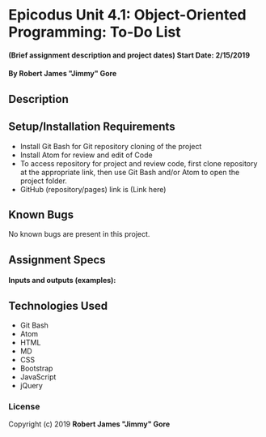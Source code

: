 # Epicodus Unit 4.1: Object-Oriented Programming: To-Do List

#### (Brief assignment description and project dates)  Start Date: 2/15/2019

#### By **Robert James "Jimmy" Gore**

## Description



## Setup/Installation Requirements

* Install Git Bash for Git repository cloning of the project
* Install Atom for review and edit of Code
* To access repository for project and review code, first clone repository at the appropriate link, then use Git Bash and/or Atom to open the project folder.
* GitHub (repository/pages) link is (Link here)

## Known Bugs

No known bugs are present in this project.

## Assignment Specs



####  Inputs and outputs (examples):



## Technologies Used

* Git Bash
* Atom
* HTML
* MD
* CSS
* Bootstrap
* JavaScript
* jQuery

### License

Copyright (c) 2019 **Robert James "Jimmy" Gore**
